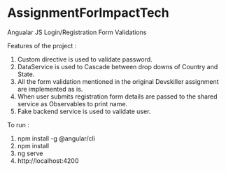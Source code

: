 # AssignmentForImpactTech

Angualar JS Login/Registration Form Validations  


Features of the project :
1.	Custom directive is used to validate password.
2.	DataService is used to Cascade between drop downs of Country and State.
3.	All the form validation mentioned in the original Devskiller assignment are implemented as is.
4.	When user submits registration form details are passed to the shared service as Observables to print name.
5.	Fake backend service is used to validate user.


To run : 
1.	npm install -g @angular/cli
2.	npm install
3.	ng serve
4.	http://localhost:4200
